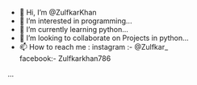 - 👋 Hi, I’m @ZulfkarKhan
- 👀 I’m interested in programming...
- 🌱 I’m currently learning python...
- 💞️ I’m looking to collaborate on Projects in python...
- 📫 How to reach me :
    instagram :- @Zulfkar_  
    facebook:- Zulfkarkhan786
    
...

<!---
ZulfkarKhan/ZulfkarKhan is a ✨ special ✨ repository because its `README.md` (this file) appears on your GitHub profile.
You can click the Preview link to take a look at your changes.
--->

